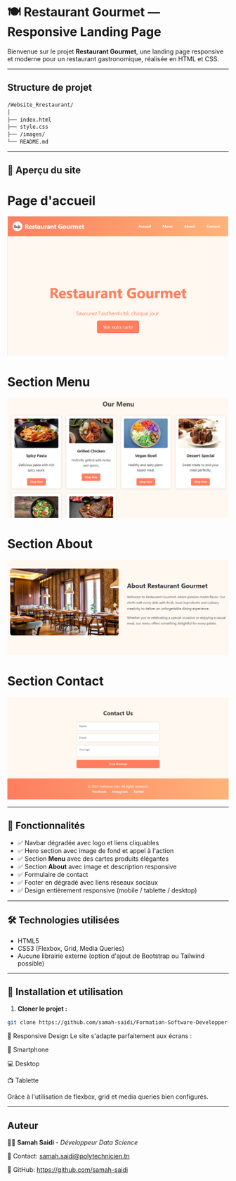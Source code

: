 # 🍽️ Restaurant Gourmet — Responsive Landing Page

Bienvenue sur le projet **Restaurant Gourmet**, une landing page responsive et moderne pour un restaurant gastronomique, réalisée en HTML et CSS.  

---

## Structure de projet

```bash
/Website_Rrestaurant/
│
├── index.html
├── style.css
├── /images/
└── README.md
```
---

## 📸 Aperçu du site

# Page d'accueil 

 ![Capture 1](images/capture1.png) 

# Section Menu 

 ![Capture 2](images/capture2.png) 

# Section About 
 ![Capture 3](images/capture3.png) 

# Section Contact 

 ![Capture 4](images/capture4.png) 

---

## 📑 Fonctionnalités  

- ✅ Navbar dégradée avec logo et liens cliquables  
- ✅ Hero section avec image de fond et appel à l'action  
- ✅ Section **Menu** avec des cartes produits élégantes  
- ✅ Section **About** avec image et description responsive  
- ✅ Formulaire de contact  
- ✅ Footer en dégradé avec liens réseaux sociaux  
- ✅ Design entièrement responsive (mobile / tablette / desktop)  

---

## 🛠️ Technologies utilisées

- HTML5  
- CSS3 (Flexbox, Grid, Media Queries)  
- Aucune librairie externe (option d'ajout de Bootstrap ou Tailwind possible)

---


## 🚀 Installation et utilisation  

1. **Cloner le projet :**

```bash
git clone https://github.com/samah-saidi/Formation-Software-Developper-GMC/tree/main/Website_Restaurant
```

📱 Responsive Design
Le site s'adapte parfaitement aux écrans :

📱 Smartphone

💻 Desktop

📺 Tablette

Grâce à l'utilisation de flexbox, grid et media queries bien configurés.

---

## Auteur

👩‍💻 **Samah Saidi** - *Développeur Data Science*

📧 Contact: samah.saidi@polytechnicien.tn

🔗 GitHub: https://github.com/samah-saidi


